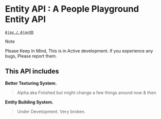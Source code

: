 # Entity API : A People Playground Entity API
<ins>`Ajay / AjayXD`</ins>

> [!NOTE]
> Please Keep In Mind, This is in Active development. If you experience any bugs, Please report them.


## This API includes

**Better Texturing System.**
> Alpha aka Finished but might change a few things around now & then

**Entity Building System.**
> Under Development. Very broken.
